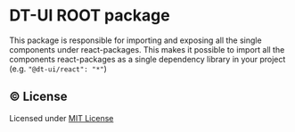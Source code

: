 # DT-UI ROOT package

This package is responsible for importing and exposing all the single components under react-packages.
This makes it possible to import all the components react-packages as a single dependency library in your project (e.g. `"@dt-ui/react": "*"`) 

## &copy; License

Licensed under [MIT License](LICENSE.md)

